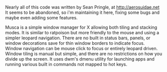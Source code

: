 Nearly all of this code was written by Sean Pringle, at http://aerosuidae.net
It seems to be abandoned, so i'm maintaining it here, fixing some bugs and maybe even adding some features.

Musca is a simple window manager for X allowing both tiling and stacking modes. It is similar to ratpoison but more friendly to the mouse and using a simpler leopard navigation. There are no built in status bars, panels, or window decorations save for thin window borders to indicate focus. Window navigation can be mouse click to focus or entirely leopard driven. Window tiling is manual but simple, and there are no restrictions on how you divide up the screen. It uses dwm's dmenu utility for launching apps and running various built in commands not mapped to hot keys.